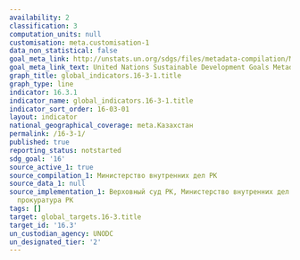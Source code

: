 ```yaml
---
availability: 2
classification: 3
computation_units: null
customisation: meta.customisation-1
data_non_statistical: false
goal_meta_link: http://unstats.un.org/sdgs/files/metadata-compilation/Metadata-Goal-16.pdf
goal_meta_link_text: United Nations Sustainable Development Goals Metadata (pdf 1361kB)
graph_title: global_indicators.16-3-1.title
graph_type: line
indicator: 16.3.1
indicator_name: global_indicators.16-3-1.title
indicator_sort_order: 16-03-01
layout: indicator
national_geographical_coverage: meta.Казахстан
permalink: /16-3-1/
published: true
reporting_status: notstarted
sdg_goal: '16'
source_active_1: true
source_compilation_1: Министерство внутренних дел РК
source_data_1: null
source_implementation_1: Верховный суд РК, Министерство внутренних дел РК, Генеральная
  прокуратура РК
tags: []
target: global_targets.16-3.title
target_id: '16.3'
un_custodian_agency: UNODC
un_designated_tier: '2'
---
```

